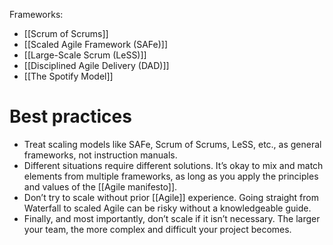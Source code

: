 Frameworks:
- [[Scrum of Scrums]]
- [[Scaled Agile Framework (SAFe)]]
- [[Large-Scale Scrum (LeSS)]]
- [[Disciplined Agile Delivery (DAD)]]
- [[The Spotify Model]]


# Best practices
- Treat scaling models like SAFe, Scrum of Scrums, LeSS, etc., as general frameworks, not instruction manuals. 
- Different situations require different solutions. It’s okay to mix and match elements from multiple frameworks, as long as you apply the principles and values of the [[Agile manifesto]].
- Don’t try to scale without prior [[Agile]] experience. Going straight from Waterfall to scaled Agile can be risky without a knowledgeable guide.
- Finally, and most importantly, don’t scale if it isn’t necessary. The larger your team, the more complex and difficult your project becomes. 